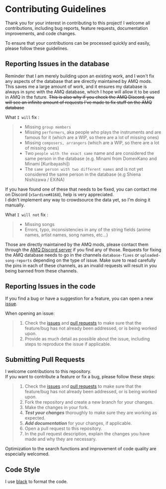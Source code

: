 # Contributing Guidelines

Thank you for your interest in contributing to this project! I welcome all contributions, including bug reports, feature requests, documentation improvements, and code changes.

To ensure that your contributions can be processed quickly and easily, please follow these guidelines.

## Reporting Issues in the database

Reminder that I am merely building upon an existing work, and I won't fix any aspects of the database that are directly maintained by AMQ mods. This saves me a large amount of work, and it ensures my database is always in sync with the AMQ database, which I hope will allow it to be used in AMQ in the future.
~~This is also why if you check the AMQ Discord, you will see an infinite amount of requests I've made to fix stuff on the AMQ database~~

What `I will` fix :

> - Missing `group members`
> - Missing `performers`, aka people who plays the instruments and are famous for it (which are a WIP, so there are a lot of missing ones)
> - Missing `composers, arrangers` (which are a WIP, so there are a lot of missing ones)
> - Two `people with the exact same` name and are considered the same person in the database (e.g. Minami from DomexKano and Minami [Kuribayashi])
> - The `same person with two different names` and is not yet considered the same person in the database (e.g Shiena Nishizawa / EXiNA)

If you have found one of these that needs to be fixed, you can contact me on Discord (`xSardine#8168`), help is very appreciated.  
I didn't implement any way to crowdsource the data yet, so I'm doing it manually.  

What `I will not` fix :

> - Missing songs
> - Errors, typo, inconsistencies in any of the string fields (anime names, artist names, song names, etc...)

Those are directly maintained by the AMQ mods, please contact them through the [AMQ Discord server](https://discord.gg/w4a3sbP) if you find any of those.
Requests for fixing the AMQ database needs to go in the channels `database-fixes` or `uploaded-song-reports` depending on the type of issue. Make sure to read carefully the pins in each of these channels, as an invalid requests will result in you being banned from these channels.

## Reporting Issues in the code

If you find a bug or have a suggestion for a feature, you can open a new [issue](https://github.com/xSardine/anisongDB-backend/issues/new).

When opening an issue:

> 1. Check the [issues](https://github.com/xSardine/anisongDB-backend/issues) and [pull requests](https://github.com/xSardine/anisongDB-backend/pulls) to make sure that the feature/bug has not already been addressed, or is being worked upon.
> 2. Provide as much detail as possible about the issue, including steps to reproduce the issue if applicable.

## Submitting Pull Requests

I welcome contributions to this repository.  
If you want to contribute a feature or fix a bug, please follow these steps:

> 1. Check the [issues](https://github.com/xSardine/anisongDB-backend/issues) and [pull requests](https://github.com/xSardine/anisongDB-backend/pulls) to make sure that the feature/bug has not already been addressed, or is being worked upon.
> 2. Fork the repository and create a new branch for your changes.
> 3. Make the changes in your fork.
> 4. ***Test your changes*** thoroughly to make sure they are working as expected.
> 5. ***Add documentation*** for your changes, if applicable.
> 6. Open a pull request to this repository.
> 7. In the pull request description, explain the changes you have made and why they are necessary.

Optimization to the search functions and improvement of code quality are especially welcomed.

## Code Style

I use [black](https://pypi.org/project/black/) to format the code.
